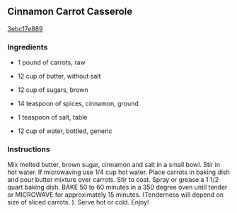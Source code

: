 ## Cinnamon Carrot Casserole

[3ebc17e889](http://www.food.com/recipe/cinnamon-carrot-casserole-304019)

### Ingredients

 - 1 pound of carrots, raw

 - 12 cup of butter, without salt

 - 12 cup of sugars, brown

 - 14 teaspoon of spices, cinnamon, ground

 - 1 teaspoon of salt, table

 - 12 cup of water, bottled, generic

### Instructions

Mix melted butter, brown sugar, cinnamon and salt in a small bowl. Stir in hot water. If microwaving use 1/4 cup hot water. Place carrots in baking dish and pour butter mixture over carrots. Stir to coat. Spray or grease a 1 1/2 quart baking dish. BAKE 50 to 60 minutes in a 350 degree oven until tender or MICROWAVE for approximately 15 minutes. (Tenderness will depend on size of sliced carrots. ). Serve hot or cold. Enjoy!